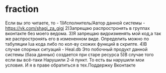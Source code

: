 # fraction
Если вы это читаете, то -
1)Исполнитель/Автор данной системы - https://vk.com/shagi_za_gigi
2)Запрещаю распростронять в группах вконтакте без моего ведома.
3)Я запрещаю видоизменять мой код,а так же распростронять его в измененном виде. Определить можно по табуляции lua кода либо по кол-ву схожих функций в скрипте.
4)В случае спорных ситуаций -  Heal.db Это побочный продукт данной системы (база данных) создается при старе ресурса
5)В случае того если вы всё-таки Нарушили 2-й пункт. То есть вы нарушили мои условия. И я в праве обратиться в тех.Поддержку Вконтакте
